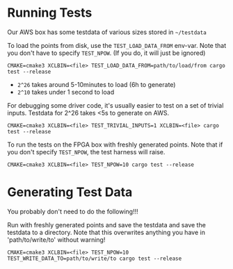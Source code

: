 # Running Tests

Our AWS box has some testdata of various sizes stored in `~/testdata`

To load the points from disk, use the `TEST_LOAD_DATA_FROM` env-var. Note that
you don't have to specify `TEST_NPOW`.  (If you do, it will just be ignored)

```
CMAKE=cmake3 XCLBIN=<file> TEST_LOAD_DATA_FROM=path/to/load/from cargo test --release
```

- `2^26` takes around 5-10minutes to load (6h to generate)
- `2^10` takes under 1 second to load

For debugging some driver code, it's usually easier to test on a set of trivial
inputs.  Testdata for 2^26 takes <5s to generate on AWS.

```
CMAKE=cmake3 XCLBIN=<file> TEST_TRIVIAL_INPUTS=1 XCLBIN=<file> cargo test --release
```

To run the tests on the FPGA box with freshly generated points. Note that if
you don't specify `TEST_NPOW`, the test harness will raise.

```
CMAKE=cmake3 XCLBIN=<file> TEST_NPOW=10 cargo test --release
```

# Generating Test Data

You probably don't need to do the following!!!

Run with freshly generated points and save the testdata and save the testdata
to a directory. Note that this overwrites anything you have in 'path/to/write/to'
without warning!

```
CMAKE=cmake3 XCLBIN=<file> TEST_NPOW=10 TEST_WRITE_DATA_TO=path/to/write/to cargo test --release
```
